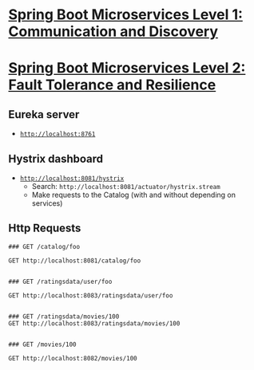 # [Spring Boot Microservices Level 1: Communication and Discovery](https://www.youtube.com/playlist?list=PLqq-6Pq4lTTbXZY_elyGv7IkKrfkSrX5e)
# [Spring Boot Microservices Level 2: Fault Tolerance and Resilience](https://www.youtube.com/playlist?list=PLqq-6Pq4lTTZSKAFG6aCDVDP86Qx4lNas)


## Eureka server
* [`http://localhost:8761`](http://localhost:8761)

## Hystrix dashboard
* [`http://localhost:8081/hystrix`](http://localhost:8081/hystrix)
  * Search: `http://localhost:8081/actuator/hystrix.stream`
  * Make requests to the Catalog (with and without depending on services)

## Http Requests
```
### GET /catalog/foo

GET http://localhost:8081/catalog/foo


### GET /ratingsdata/user/foo

GET http://localhost:8083/ratingsdata/user/foo


### GET /ratingsdata/movies/100
GET http://localhost:8083/ratingsdata/movies/100


### GET /movies/100

GET http://localhost:8082/movies/100
```